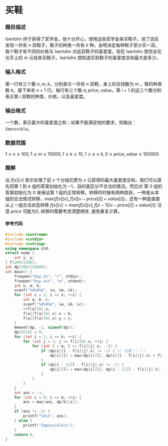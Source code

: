 # 买鞋

### 题目描述
Iserlohn 终于获得了奖学金。他十分开心，想用这些奖学金来买鞋子。进了店后发现一共有 $n$ 双鞋子，鞋子的种类一共有 $k$ 种。金明决定每种鞋子至少买一双。每个鞋子有不同的价格与 Iserlohn 对这双鞋子的喜爱度。现在 Iserlohn 想完全花光手上的 $m$ 元钱来买鞋子。Iserlohn 想知道买到鞋子的喜爱度总和最大是多少。

### 输入格式

第一行有三个数 $n,m,k$。分别表示一共有 $n$ 双鞋，身上的总钱数为 $m$ ，鞋的种类数 $k$。接下来有 $n+1$ 行。每行有三个数 $a, price, value$。第 $i+1$ 的这三个数分别表示第 $i$ 双鞋的种类，价格，以及喜爱度。

### 输出格式

一个数，表示最大的喜爱度之和；如果不能满足他的要求，则输出：`Impossible`。

### 数据范围

$1 \leq n \leq 100, 1 \leq m \leq 10000, 1 \leq k \leq 10, 1 \leq a \leq k, 0 \leq price,value \leq 100000$

<div style="page-break-after: always"></div>

### 题解
设 $f[x][v]$ 表示处理了前 $x$ 个分组花费为 $v$ 元获得的最大喜爱度总和。我们可以首先将第 $1$ 到 $k$ 组的答案初始化为 $-1$，目的是区分不合法的情况。然后对 第 $0$ 组的答案初始化为 $0$ 来保证第 $1$ 组的正常转移。转移的时候有两种路径，一种是从本组的合法情况转移，$max(f[x][v] , f[x][v - price[i]] + value[i])$，还有一种是直接从上一组合法状态转移 $f[x][v] = max(f[x][v] , f[x-1][v-price[i]] + value[i])$ 注意 $price$ 可能为0, 转移时需要考虑清楚顺序, 避免重复计算。


#### 参考代码

```cpp
#include <iostream>
#include <cstdio>
#include <cstring>
using namespace std;
struct node {
    int x, y;
} f[200][200];
int dp[200][20000];
int main() {
    freopen("buy.in", "r", stdin);
    freopen("buy.out", "w", stdout);
    int n, m, k;
    scanf("%d%d%d", &n, &m, &k);
    for (int i = 1; i <= n; ++i) {
        int a, b, c;
        scanf("%d%d%d", &a, &b, &c);
        ++f[a][0].x;
        f[a][f[a][0].x].x = b;
        f[a][f[a][0].x].y = c;
    }
    memset(dp, -1, sizeof(dp));
    dp[0][0] = 0;
    for (int i = 1; i <= k; ++i) {
        for (int j = 1; j <= f[i][0].x; ++j) {
            for (int l = m; l >= f[i][j].x; --l) {
                if (dp[i][l - f[i][j].x] != -1) { // 注意！！！！
                    dp[i][l] = max(dp[i][l], dp[i][l - f[i][j].x] + f[i][j].y);
                }
                if (dp[i - 1][l - f[i][j].x] != -1) {
                    dp[i][l] = max(dp[i][l], dp[i - 1][l - f[i][j].x] + f[i][j].y);
                }
            }
        }
    }
    int ans = -1;
    for (int i = 0; i <= m; ++i) {
        ans = max(ans, dp[k][i]);
    }
    if (ans != -1) {
        printf("%d\n", ans);
    } else {
        printf("Impossible\n");
    }
    return 0;
}
```

<div style="page-break-after: always"></div>
